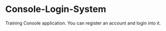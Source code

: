 # Console-Login-System
Training Console application. You can register an account and login into it.
